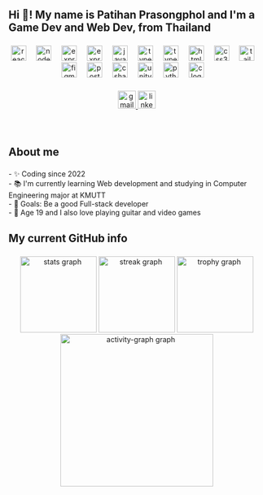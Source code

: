 <h2 align="left">Hi 👋! My name is Patihan Prasongphol and I'm a Game Dev and Web Dev, from Thailand</h2>

###

<div align="center">
  <img src="https://cdn.jsdelivr.net/gh/devicons/devicon/icons/react/react-original.svg" height="30" alt="react logo"  />
  <img width="12" />
  <img src="https://cdn.jsdelivr.net/gh/devicons/devicon/icons/nodejs/nodejs-original-wordmark.svg" height="30" alt="nodejs logo"  />
  <img width="12" />
  <img src="https://cdn.jsdelivr.net/gh/devicons/devicon/icons/express/express-original.svg" height="30" alt="express logo"  />
  <img width="12" />
  <img src="https://cdn.worldvectorlogo.com/logos/spring-3.svg" height="30" alt="express logo"  />
  <img width="12" />
  <img src="https://cdn.jsdelivr.net/gh/devicons/devicon/icons/javascript/javascript-original.svg" height="30" alt="javascript logo"  />
  <img width="12" />
  <img src="https://cdn.jsdelivr.net/gh/devicons/devicon/icons/typescript/typescript-original.svg" height="30" alt="typescript logo"  />
  <img width="12" />
  <img src="https://cdnlogo.com/logos/j/86/java.svg" height="30" alt="typescript logo"  />
  <img width="12" />
  <img src="https://cdn.jsdelivr.net/gh/devicons/devicon/icons/html5/html5-original.svg" height="30" alt="html5 logo"  />
  <img width="12" />
  <img src="https://cdn.jsdelivr.net/gh/devicons/devicon/icons/css3/css3-original.svg" height="30" alt="css3 logo"  />
  <img width="12" />
  <img src="https://upload.wikimedia.org/wikipedia/commons/d/d5/Tailwind_CSS_Logo.svg" height="30" alt="tailwindcss logo"  />
  <img width="12" />
  <img src="https://cdn4.iconfinder.com/data/icons/logos-brands-in-colors/3000/figma-logo-512.png" height="30" alt="figma logo"  />
  <img width="12" />
  <img src="https://cdn4.iconfinder.com/data/icons/logos-brands-5/24/postman-256.png" height="30" alt="postman logo"  />
  <img width="12" />
<!--   <img src="https://cdn.jsdelivr.net/gh/devicons/devicon/icons/nextjs/nextjs-original.svg" height="30" alt="nextjs logo"  />
  <img width="12" /> -->
  <img src="https://cdn.jsdelivr.net/gh/devicons/devicon/icons/csharp/csharp-original.svg" height="30" alt="csharp logo"  />
  <img width="12" />
  <img src="https://cdn4.iconfinder.com/data/icons/logos-brands-5/24/unity-128.png" height="30" alt="unity logo"  />
  <img width="12" />
  <img src="https://cdn.jsdelivr.net/gh/devicons/devicon/icons/python/python-original.svg" height="30" alt="python logo"  />
  <img width="12" />
  <img src="https://cdn.jsdelivr.net/gh/devicons/devicon/icons/c/c-original.svg" height="30" alt="c logo"  />
  <img width="12" />
</div>

###

<div align="center">
  <a href="mailto:patihan70@gmail.com" target="_blank">
    <img src="https://img.shields.io/static/v1?message=Gmail&logo=gmail&label=&color=D14836&logoColor=white&labelColor=&style=for-the-badge" height="35" alt="gmail logo"  />
  </a>
  <a href="https://www.linkedin.com/in/patihan-prasongphol" target="_blank">
    <img src="https://img.shields.io/static/v1?message=LinkedIn&logo=linkedin&label=&color=0077B5&logoColor=white&labelColor=&style=for-the-badge" height="35" alt="linkedin logo"  />
  </a>
</div>

###

<br clear="both">

<h2 align="left">About me</h2>

###

<p align="left">- ✨ Coding since 2022<br>- 📚 I'm currently learning Web development and studying in Computer Engineering major at KMUTT<br>- 🎯 Goals: Be a good Full-stack developer<br>- 💖 Age 19 and I also love playing guitar and video games</p>

###

<h2 align="left">My current GitHub info</h2>

###

<div align="center">
  <img src="https://github-readme-stats.vercel.app/api?username=NinePTH&hide_title=false&hide_rank=true&show_icons=true&include_all_commits=true&count_private=true&disable_animations=false&theme=dracula&locale=en&hide_border=true" height="150" alt="stats graph"  />
  <img src="https://streak-stats.demolab.com?user=NinePTH&locale=en&mode=weekly&theme=dracula&hide_border=true&border_radius=5" height="150" alt="streak graph"  />
  <img src="https://github-profile-trophy.vercel.app?username=NinePTH&hide_border=true&theme=dracula&column=-1&row=1&margin-w=8&margin-h=8&no-bg=false&no-frame=false&order=4" height="150" alt="trophy graph"  />
  <img src="https://github-readme-activity-graph.vercel.app/graph?username=NinePTH&hide_border=true&radius=16&theme=react&area=true&order=5" height="300" alt="activity-graph graph"  />
</div>

###
